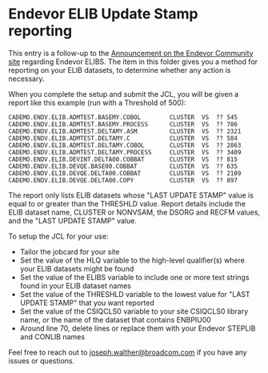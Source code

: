 # Endevor ELIB Update Stamp reporting
This entry is a follow-up to the 
[Announcement on the Endevor Community site](https://community.broadcom.com/mainframesoftware/discussion/important-notice-for-endevor-elib-users) regarding Endevor ELIBS. The item in this folder gives you a method for reporting on your ELIB datasets, to determine whether any action is necessary.

When you complete the setup and submit the JCL, you will be given a report like this example (run with a Threshold of 500):

    CADEMO.ENDV.ELIB.ADMTEST.BASEMY.COBOL        CLUSTER  VS  ?? 545   
    CADEMO.ENDV.ELIB.ADMTEST.BASEMY.PROCESS      CLUSTER  VS  ?? 786   
    CADEMO.ENDV.ELIB.ADMTEST.DELTAMY.ASM         CLUSTER  VS  ?? 2321  
    CADEMO.ENDV.ELIB.ADMTEST.DELTAMY.C           CLUSTER  VS  ?? 584   
    CADEMO.ENDV.ELIB.ADMTEST.DELTAMY.COBOL       CLUSTER  VS  ?? 2863  
    CADEMO.ENDV.ELIB.ADMTEST.DELTAMY.PROCESS     CLUSTER  VS  ?? 3409  
    CADEMO.ENDV.ELIB.DEVINT.DELTA00.COBBAT       CLUSTER  VS  ?? 815   
    CADEMO.ENDV.ELIB.DEVQE.BASE00.COBBAT         CLUSTER  VS  ?? 635   
    CADEMO.ENDV.ELIB.DEVQE.DELTA00.COBBAT        CLUSTER  VS  ?? 2109  
    CADEMO.ENDV.ELIB.DEVQE.DELTA00.COPY          CLUSTER  VS  ?? 897   

The report only lists ELIB datasets whose "LAST UPDATE STAMP" value is equal to or greater than the THRESHLD value. Report details include the ELIB dataset name, CLUSTER or NONVSAM, the DSORG and RECFM values, and the "LAST UPDATE STAMP" value.

To setup the JCL for your use:
 
- Tailor the jobcard for your site
- Set the value of the HLQ variable to the high-level qualifier(s) where your ELIB datasets might be found
- Set the value of the ELIBS variable to include one or more text strings found in your ELIB dataset names
- Set the value of the THRESHLD variable to the lowest value for "LAST UPDATE STAMP" that you want reported
- Set the value of the CSIQCLS0 variable to your site CSIQCLS0 library name, or the name of the dataset that contains ENBPIU00
- Around line 70, delete lines or replace them with your Endevor STEPLIB and CONLIB names

Feel free to reach out to joseph.walther@broadcom.com if you have any issues or questions.

